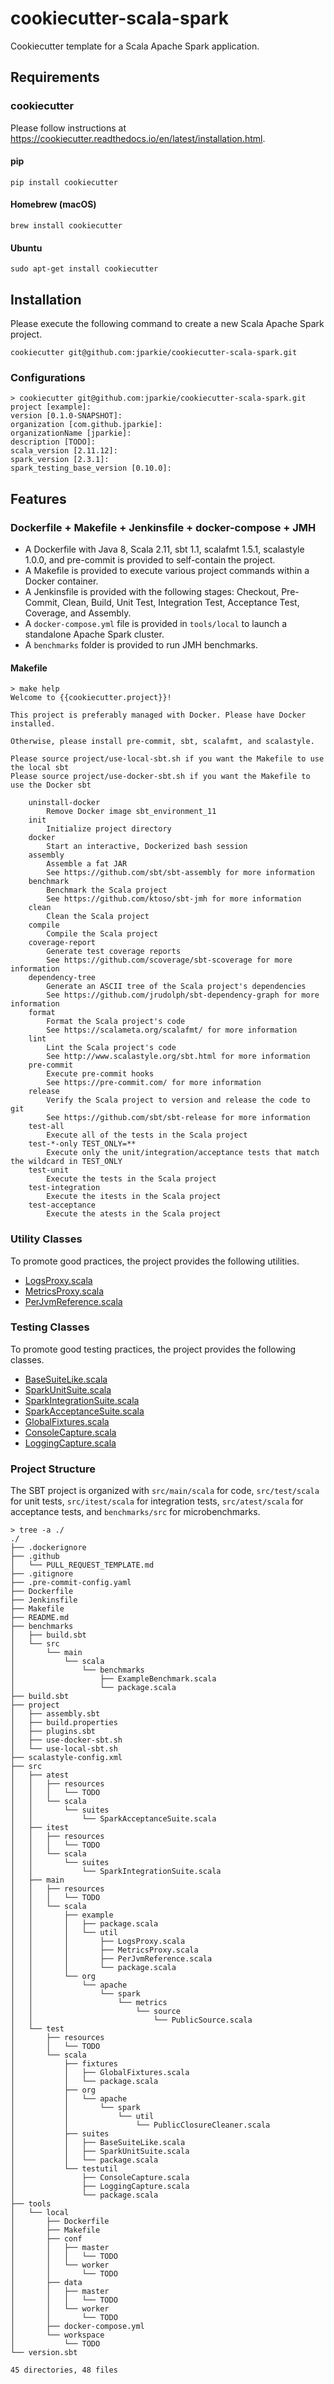 # cookiecutter-scala-spark

Cookiecutter template for a Scala Apache Spark application.

## Requirements

### cookiecutter

Please follow instructions at https://cookiecutter.readthedocs.io/en/latest/installation.html.

#### pip

```
pip install cookiecutter
```

#### Homebrew (macOS)

```
brew install cookiecutter
```
#### Ubuntu

```
sudo apt-get install cookiecutter
```

## Installation

Please execute the following command to create a new Scala Apache Spark project.

```
cookiecutter git@github.com:jparkie/cookiecutter-scala-spark.git
```

### Configurations

```
> cookiecutter git@github.com:jparkie/cookiecutter-scala-spark.git
project [example]:
version [0.1.0-SNAPSHOT]:
organization [com.github.jparkie]:
organizationName [jparkie]:
description [TODO]:
scala_version [2.11.12]:
spark_version [2.3.1]:
spark_testing_base_version [0.10.0]:
```

## Features

### Dockerfile + Makefile + Jenkinsfile + docker-compose + JMH

- A Dockerfile with Java 8, Scala 2.11, sbt 1.1, scalafmt 1.5.1, scalastyle 1.0.0, and pre-commit is provided to self-contain the project.
- A Makefile is provided to execute various project commands within a Docker container.
- A Jenkinsfile is provided with the following stages: Checkout, Pre-Commit, Clean, Build, Unit Test, Integration Test, Acceptance Test, Coverage, and Assembly.
- A `docker-compose.yml` file is provided in `tools/local` to launch a standalone Apache Spark cluster.
- A `benchmarks` folder is provided to run JMH benchmarks.

#### Makefile

```
> make help
Welcome to {{cookiecutter.project}}!

This project is preferably managed with Docker. Please have Docker installed.

Otherwise, please install pre-commit, sbt, scalafmt, and scalastyle.

Please source project/use-local-sbt.sh if you want the Makefile to use the local sbt
Please source project/use-docker-sbt.sh if you want the Makefile to use the Docker sbt

    uninstall-docker
        Remove Docker image sbt_environment_11
    init
        Initialize project directory
    docker
        Start an interactive, Dockerized bash session
    assembly
        Assemble a fat JAR
        See https://github.com/sbt/sbt-assembly for more information
    benchmark
        Benchmark the Scala project
        See https://github.com/ktoso/sbt-jmh for more information
    clean
        Clean the Scala project
    compile
        Compile the Scala project
    coverage-report
        Generate test coverage reports
        See https://github.com/scoverage/sbt-scoverage for more information
    dependency-tree
        Generate an ASCII tree of the Scala project's dependencies
        See https://github.com/jrudolph/sbt-dependency-graph for more information
    format
        Format the Scala project's code
        See https://scalameta.org/scalafmt/ for more information
    lint
        Lint the Scala project's code
        See http://www.scalastyle.org/sbt.html for more information
    pre-commit
        Execute pre-commit hooks
        See https://pre-commit.com/ for more information
    release
        Verify the Scala project to version and release the code to git
        See https://github.com/sbt/sbt-release for more information
    test-all
        Execute all of the tests in the Scala project
    test-*-only TEST_ONLY=**
        Execute only the unit/integration/acceptance tests that match the wildcard in TEST_ONLY
    test-unit
        Execute the tests in the Scala project
    test-integration
        Execute the itests in the Scala project
    test-acceptance
        Execute the atests in the Scala project
```

### Utility Classes

To promote good practices, the project provides the following utilities.
- [LogsProxy.scala](https://github.com/jparkie/cookiecutter-scala-spark/blob/master/%7B%7Bcookiecutter.project%7D%7D/src/main/scala/example/util/LogsProxy.scala)
- [MetricsProxy.scala](https://github.com/jparkie/cookiecutter-scala-spark/blob/master/%7B%7Bcookiecutter.project%7D%7D/src/main/scala/example/util/MetricsProxy.scala)
- [PerJvmReference.scala](https://github.com/jparkie/cookiecutter-scala-spark/blob/master/%7B%7Bcookiecutter.project%7D%7D/src/main/scala/example/util/PerJvmReference.scala)

### Testing Classes

To promote good testing practices, the project provides the following classes.
- [BaseSuiteLike.scala](https://github.com/jparkie/cookiecutter-scala-spark/blob/master/%7B%7Bcookiecutter.project%7D%7D/src/test/scala/suites/BaseSuiteLike.scala)
- [SparkUnitSuite.scala](https://github.com/jparkie/cookiecutter-scala-spark/blob/master/%7B%7Bcookiecutter.project%7D%7D/src/test/scala/suites/SparkUnitSuite.scala)
- [SparkIntegrationSuite.scala](https://github.com/jparkie/cookiecutter-scala-spark/blob/master/%7B%7Bcookiecutter.project%7D%7D/src/itest/scala/suites/SparkIntegrationSuite.scala)
- [SparkAcceptanceSuite.scala](https://github.com/jparkie/cookiecutter-scala-spark/blob/master/%7B%7Bcookiecutter.project%7D%7D/src/atest/scala/suites/SparkAcceptanceSuite.scala)
- [GlobalFixtures.scala](https://github.com/jparkie/cookiecutter-scala-spark/blob/master/%7B%7Bcookiecutter.project%7D%7D/src/test/scala/fixtures/GlobalFixtures.scala)
- [ConsoleCapture.scala](https://github.com/jparkie/cookiecutter-scala-spark/blob/master/%7B%7Bcookiecutter.project%7D%7D/src/test/scala/testutil/ConsoleCapture.scala)
- [LoggingCapture.scala](https://github.com/jparkie/cookiecutter-scala-spark/blob/master/%7B%7Bcookiecutter.project%7D%7D/src/test/scala/testutil/LoggingCapture.scala)

### Project Structure

The SBT project is organized with `src/main/scala` for code, `src/test/scala` for unit tests, `src/itest/scala` for integration tests, `src/atest/scala` for acceptance tests, and `benchmarks/src` for microbenchmarks.

```
> tree -a ./
./
├── .dockerignore
├── .github
│   └── PULL_REQUEST_TEMPLATE.md
├── .gitignore
├── .pre-commit-config.yaml
├── Dockerfile
├── Jenkinsfile
├── Makefile
├── README.md
├── benchmarks
│   ├── build.sbt
│   └── src
│       └── main
│           └── scala
│               └── benchmarks
│                   ├── ExampleBenchmark.scala
│                   └── package.scala
├── build.sbt
├── project
│   ├── assembly.sbt
│   ├── build.properties
│   ├── plugins.sbt
│   ├── use-docker-sbt.sh
│   └── use-local-sbt.sh
├── scalastyle-config.xml
├── src
│   ├── atest
│   │   ├── resources
│   │   │   └── TODO
│   │   └── scala
│   │       └── suites
│   │           └── SparkAcceptanceSuite.scala
│   ├── itest
│   │   ├── resources
│   │   │   └── TODO
│   │   └── scala
│   │       └── suites
│   │           └── SparkIntegrationSuite.scala
│   ├── main
│   │   ├── resources
│   │   │   └── TODO
│   │   └── scala
│   │       ├── example
│   │       │   ├── package.scala
│   │       │   └── util
│   │       │       ├── LogsProxy.scala
│   │       │       ├── MetricsProxy.scala
│   │       │       ├── PerJvmReference.scala
│   │       │       └── package.scala
│   │       └── org
│   │           └── apache
│   │               └── spark
│   │                   └── metrics
│   │                       └── source
│   │                           └── PublicSource.scala
│   └── test
│       ├── resources
│       │   └── TODO
│       └── scala
│           ├── fixtures
│           │   ├── GlobalFixtures.scala
│           │   └── package.scala
│           ├── org
│           │   └── apache
│           │       └── spark
│           │           └── util
│           │               └── PublicClosureCleaner.scala
│           ├── suites
│           │   ├── BaseSuiteLike.scala
│           │   ├── SparkUnitSuite.scala
│           │   └── package.scala
│           └── testutil
│               ├── ConsoleCapture.scala
│               ├── LoggingCapture.scala
│               └── package.scala
├── tools
│   └── local
│       ├── Dockerfile
│       ├── Makefile
│       ├── conf
│       │   ├── master
│       │   │   └── TODO
│       │   └── worker
│       │       └── TODO
│       ├── data
│       │   ├── master
│       │   │   └── TODO
│       │   └── worker
│       │       └── TODO
│       ├── docker-compose.yml
│       └── workspace
│           └── TODO
└── version.sbt

45 directories, 48 files
```

